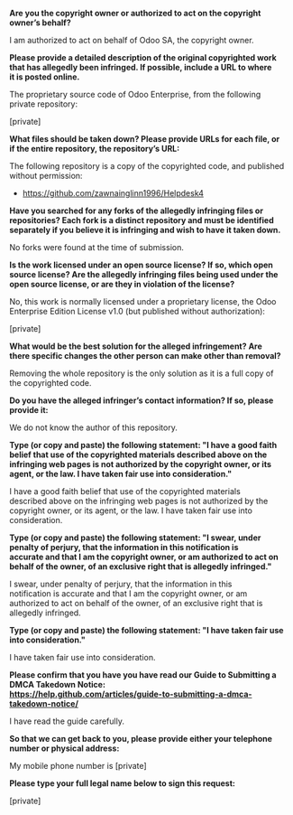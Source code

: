 **Are you the copyright owner or authorized to act on the copyright  
owner’s behalf?**  
  
I am authorized to act on behalf of Odoo SA, the copyright owner.  
  
**Please provide a detailed description of the original copyrighted work  
that has allegedly been infringed. If possible, include a URL to where  
it is posted online.**  
  
The proprietary source code of Odoo Enterprise, from the following  
private repository:  
  
[private]  

**What files should be taken down? Please provide URLs for each file, or  
if the entire repository, the repository’s URL:**  
  
The following repository is a copy of the copyrighted code, and published  
without permission:  
  
* https://github.com/zawnainglinn1996/Helpdesk4  
  
**Have you searched for any forks of the allegedly infringing files or  
repositories? Each fork is a distinct repository and must be identified  
separately if you believe it is infringing and wish to have it taken down.**  
  
No forks were found at the time of submission.  
  
**Is the work licensed under an open source license? If so, which open  
source license? Are the allegedly infringing files being used under the  
open source license, or are they in violation of the license?**  
  
No, this work is normally licensed under a proprietary license, the Odoo  
Enterprise Edition License v1.0 (but published without authorization):  
  
[private]  

**What would be the best solution for the alleged infringement? Are  
there specific changes the other person can make other than removal?**  
  
Removing the whole repository is the only solution as it is a full copy of  
the copyrighted code.  
  
**Do you have the alleged infringer’s contact information? If so, please  
provide it:**  
  
We do not know the author of this repository.  
  
**Type (or copy and paste) the following statement: "I have a good faith  
belief that use of the copyrighted materials described above on the  
infringing web pages is not authorized by the copyright owner, or its  
agent, or the law. I have taken fair use into consideration."**  
  
I have a good faith belief that use of the copyrighted materials  
described above on the infringing web pages is not authorized by the  
copyright owner, or its agent, or the law. I have taken fair use into  
consideration.  
  
**Type (or copy and paste) the following statement: "I swear, under  
penalty of perjury, that the information in this notification is  
accurate and that I am the copyright owner, or am authorized to act on  
behalf of the owner, of an exclusive right that is allegedly infringed."**  
  
I swear, under penalty of perjury, that the information in this  
notification is accurate and that I am the copyright owner, or am  
authorized to act on behalf of the owner, of an exclusive right that is  
allegedly infringed.  
  
**Type (or copy and paste) the following statement: "I have taken fair use   
into consideration."**  
  
I have taken fair use into consideration.  
  
**Please confirm that you have you have read our Guide to Submitting a  
DMCA Takedown Notice:  
https://help.github.com/articles/guide-to-submitting-a-dmca-takedown-notice/**  
  
I have read the guide carefully.  
  
**So that we can get back to you, please provide either your telephone  
number or physical address:**  
  
My mobile phone number is [private]   
  
**Please type your full legal name below to sign this request:**  
  
[private]  
